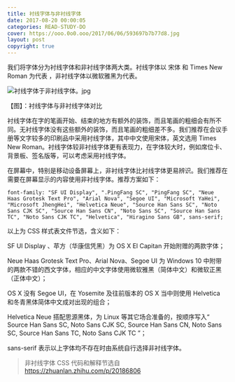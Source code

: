 ```yaml
---
title: 衬线字体与非衬线字体
date: 2017-08-20 00:00:05
categories: READ-STUDY-DO
cover: https://ooo.0o0.ooo/2017/06/06/593697b7b77d8.jpg
layout: post
copyright: true
---
```

我们将字体分为衬线字体和非衬线字体两大类。衬线字体以 宋体 和 Times New Roman 为代表 ，非衬线字体以微软雅黑为代表。

![衬线字体于非衬线字体。jpg](https://ooo.0o0.ooo/2017/06/06/593697b7b77d8.jpg)

【图】：衬线字体与非衬线字体对比

衬线字体在字的笔画开始、结束的地方有额外的装饰，而且笔画的粗细会有所不同。无衬线字体没有这些额外的装饰，而且笔画的粗细差不多。我们推荐在会议手册等文字较多的印刷品中采用衬线字体，其中中文使用宋体，英文选用 Times New Roman。衬线字体较非衬线字体更有表现力，在字体较大时，例如席位卡、背景板、签名版等，可以考虑采用衬线字体。

在屏幕中，特别是移动设备屏幕上，非衬线字体比衬线字体更易辨识。我们推荐在需要在屏幕显示的内容使用非衬线字体。推荐方案如下：

```
font-family: "SF UI Display", ".PingFang SC", "PingFang SC", "Neue Haas Grotesk Text Pro", "Arial Nova", "Segoe UI", "Microsoft YaHei", "Microsoft JhengHei", "Helvetica Neue", "Source Han Sans SC", "Noto Sans CJK SC", "Source Han Sans CN", "Noto Sans SC", "Source Han Sans TC", "Noto Sans CJK TC", "Helvetica", "Hiragino Sans GB", sans-serif;
```

以上为 CSS 样式表文件节选，含义如下：

SF UI Display 、苹方（华康信凭黑）为 OS X El Capitan 开始附赠的两款字体；

Neue Haas Grotesk Text Pro、Arial Nova、Segoe UI 为 Windows 10 中附带的两款不错的西文字体，相应的中文字体使用微软雅黑（简体中文）和微软正黑（正体中文）；

OS X 没有 Segoe UI，在 Yosemite 及往前版本的 OS X 当中则使用 Helvetica 和冬青黑体简体中文成对出现的组合；

Helvetica Neue 搭配思源黑体，为 Linux 等其它场合准备的，按顺序写入“ Source Han Sans SC, Noto Sans CJK SC, Source Han Sans CN, Noto Sans SC, Source Han Sans TC, Noto Sans CJK TC ”；

sans-serif 表示以上字体均不存在时由系统自行选择非衬线字体。

> 非衬线字体 CSS 代码和解释节选自 https://zhuanlan.zhihu.com/p/20186806
